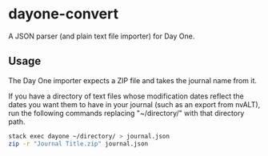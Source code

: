 # dayone-convert
A JSON parser (and plain text file importer) for Day One.

## Usage

The Day One importer expects a ZIP file and takes the journal name from it.

If you have a directory of text files whose modification dates reflect the dates
you want them to have in your journal (such as an export from nvALT), run the
following commands replacing "~/directory/" with that directory path.

```sh
stack exec dayone ~/directory/ > journal.json
zip -r "Journal Title.zip" journal.json
```
